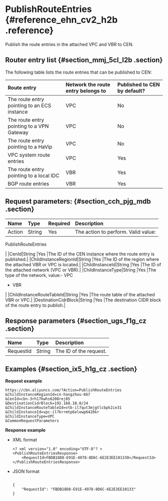 # PublishRouteEntries {#reference_ehn_cv2_h2b .reference}

Publish the route entries in the attached VPC and VBR to CEN.

## Router entry list {#section_mmj_5cl_l2b .section}

The following table lists the route entries that can be published to CEN:

|Route entry|Network the route entry belongs to|Published to CEN by default?|
|:----------|:---------------------------------|:---------------------------|
|The route entry pointing to an ECS instance|VPC|No|
|The route entry pointing to a VPN Gateway|VPC|No|
|The route entry pointing to a HaVip|VPC|No|
|VPC system route entries|VPC|Yes|
|The route entry pointing to a local IDC|VBR|Yes|
|BGP route entries|VBR|Yes|

## Request parameters: {#section_cch_pjg_mdb .section}

|Name|Type|Required|Description |
|:---|:---|:-------|:-----------|
|Action|String |Yes | The action to perform. Valid value:

 PublishRouteEntries

 |
|CenId|String |Yes |The ID of the CEN instance where the route entry is published.|
|ChildInstanceRegionId|String |Yes |The ID of the region where the attached VBR or VPC is located.|
|ChildInstanceId|String |Yes |The ID of the attached network \(VPC or VBR\).|
|ChildInstanceType|String |Yes |The type of the network, value:-   VPC
-   VBR

|
|ChildInstanceRouteTableId|String |Yes |The route table of the attached VBR or VPC.|
|DestinationCidrBlock|String |Yes |The destination CIDR block of the route entry to publish.|

## Response parameters {#section_ugs_f1g_cz .section}

|Name|Type|Description|
|:---|:---|:----------|
|RequestId|String|The ID of the request.|

## Examples {#section_ix5_h1g_cz .section}

**Request example**

``` {#createVPCpub}
https://cbn.aliyuncs.com/?Action=PublishRouteEntries
&ChildInstanceRegionId=cn-hangzhou-667
&CenId=cbn-3rh17kwhs6208rej85
&DestinationCidrBlock=192.168.10.0/24
&ChildInstanceRouteTableId=vtb-il7qut3mjgtlcbpk2ie31
&ChildInstanceId=vpc-il7krrmtp6elewp6426kr
&ChildInstanceType=VPC
&CommonRequestParameters
```

**Response example**

-   XML format

    ```
    <? xml version="1.0" encoding="UTF-8"? >
    <PublishRouteEntriesResponse>
        <RequestId>FBDB18D8-E91E-4978-8D6C-6E2E3EE101330</RequestId>
    </PublishRouteEntriesResponse>
    ```

-   JSON format

    ```
    
    {
        "RequestId": "FBDB18D8-E91E-4978-8D6C-6E2E3EE10133"
    }
    
    
    ```



